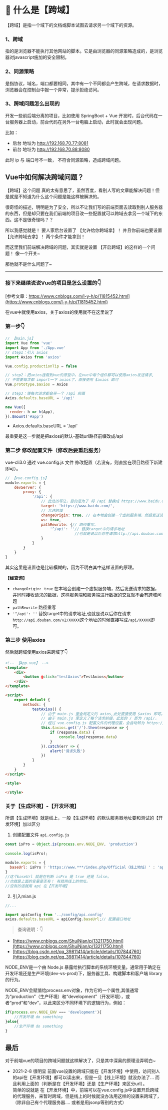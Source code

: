 # 🔵 什么是【跨域】

【跨域】是指一个域下的文档或脚本试图去请求另一个域下的资源。
  
### 1、跨域  
指的是浏览器不能执行其他网站的脚本。它是由浏览器的同源策略造成的，是浏览器对javascript施加的安全限制。

### 2、同源策略  
是指协议，域名，端口都要相同，其中有一个不同都会产生跨域，在请求数据时，浏览器会在控制台中报一个异常，提示拒绝访问。

### 3、跨域问题怎么出现的  
开发一些前后端分离的项目，比如使用 SpringBoot + Vue 开发时，后台代码在一台服务器上启动，前台代码在另外一台电脑上启动，此时就会出现问题。

比如：

 - 后台 地址为 http://192.168.70.77:8081  
 - 前台 地址为 http://192.168.70.88:8080  

此时 ip 与 端口号不一致， 不符合同源策略，造成跨域问题。

## Vue中如何解决跨域问题？

【跨域】这个问题 真的太有意思了，虽然百度，看别人写的文章能解决问题！但是就是不知道为什么这个问题是能这样被解决的。

很奇怪的描述，明明是为了安全，所以不让我们写的前端页面去读取到别人服务器的东西，但是却只要在我们前端的项目改一些配置就可以跨域去拿另一个域下的东西。这不是很奇怪吗？？

所以我感觉就是！ 要人家后台设置了 【允许给你跨域拿】！ 并且你前端也要设置 【允许跨域去拿】！ 两个条件才能拿到！

而这里我们前端解决跨域的问题，其实就是设置 【开启跨域】的这样的一个问题！ 像一个开关~

那他就不是什么问题了~

---
### 接下来继续说说Vue的项目是怎么设置的👇

[参考文章：https://www.cnblogs.com/l-y-h/p/11815452.html](https://www.cnblogs.com/l-y-h/p/11815452.html)

在vue中就使用axios，关于axios的使用就不在这里说了

### 第一步👇
```js
// 【main.js】
import Vue from 'vue'
import App from './App.vue'
// step1：引入 axios
import Axios from 'axios'

Vue.config.productionTip = false

// step2：把axios挂载到vue的原型中，在vue中每个组件都可以使用axios发送请求,
// 不需要每次都 import一下 axios了，直接使用 $axios 即可
Vue.prototype.$axios = Axios

// step3：使每次请求都会带一个 /api 前缀 
Axios.defaults.baseURL = '/api' 

new Vue({
  render: h => h(App),
}).$mount('#app')
```
- Axios.defaults.baseURL = '/api'   

最重要是这一步就是把axios的默认-基础url路径前缀改成/api

### 第二步 修改配置文件（修改后要重启服务）
vue-cli3.0 通过 vue.config.js 文件 修改配置（若没有，则直接在项目路径下新建即可）。
```js
// 【vue.config.js】
module.exports = {
    devServer: {
        proxy: {
            '/api': { 
                // 此处的写法，目的是为了 将 /api 替换成 https://www.baidu.com/
                target: 'https://www.baidu.com/',
                // 允许跨域
                changeOrigin: true, // 在本地会创建一个虚拟服务端，然后发送请求的数据，并同时接收请求的数据，这样服务端和服务端进行数据的交互就不会有跨域问题
                ws: true,
                pathRewrite: {// 路径重写，
                    '^/api': ''// 替换target中的请求地址
                               //也就是说以后你在请求http://api.douban.com/v2/XXXXX这个地址的时候直接写成/api/XXXXX即可。
                }
            }
        }
    }
}
```
其实这里是设置也是比较模糊的，因为不明白其中这样设置的原理。

**【经查询】**   
- `changeOrigin: true`  在本地会创建一个虚拟服务端，然后发送请求的数据，并同时接收请求的数据，这样服务端和服务端进行数据的交互就不会有跨域问题
- `pathRewrite`   路径重写 
- `'^/api': ''`   替换target中的请求地址,也就是说以后你在请求`http://api.douban.com/v2/XXXXX`这个地址的时候直接写成`/api/XXXXX`即可。

### 第三步 使用axios
然后就跨域使用axios来跨域了👇
```html
<!-- 【App.vue】 -->
<template>
    <div>
        <button @click="testAxios">TestAxios</button>
    </div>
</template>

<script>
    export default {
        methods: {
            testAxios() {
                // 由于 main.js 里全局定义的 axios,此处直接使用 $axios 即可。
                // 由于 main.js 里定义了每个请求前缀，此处的 / 即为 /api/， 
                // 经过 vue.config.js 配置文件的代理设置，会自动转为 https://www.baidu.com/，从而解决跨域问题
                this.$axios.get('/').then(response => {
                    if (response.data) {
                        console.log(response.data)
                    }
                }).catch(err => {
                    alert('请求失败')
                })
            }
        }
    }
</script>

<style>

</style>
```

### 关于【生成环境】-【开发环境】
所谓【生成环境】就是线上，一般【生成环境】的默认服务器地址要和测试的【开发环境】加以区分

1. 创建配置文件 `api.config.js`
```js
const isPro = Object.is(process.env.NODE_ENV, 'production')
 
console.log(isPro);
 
module.exports = {
  baseUrl: isPro ? 'https://www.***/index.php/Official（线上地址）' : 'api/'
}
//这个baseUrl 就是在判断 isPro 是 true 还是 false。
//也就是上面的变量是否有！ 有就用线上的地址。 
//没有的话就用 api 在【开发环境】
```

2. 引入mian.js
```js
//...

import apiConfig from '../config/api.config'
axios.defaults.baseURL = apiConfig.baseUrl;// 配置接口地址

```

>查询说明：👇

- [https://www.cnblogs.com/ShuiNian/p/13211750.html](https://www.cnblogs.com/ShuiNian/p/13211750.html)  
- [https://blog.csdn.net/qq_39811414/article/details/107844760](https://blog.csdn.net/qq_39811414/article/details/107844760) 


NODE_ENV是一个由 Node.js 暴露给执行脚本的系统环境变量。通常用于确定在开发环境还是生产环境(dev-vs-prod)下，服务器工具、构建脚本和客户端 library 的行为。

NODE_ENV会赋值给process.env对象，作为它的一个属性,其值通常为“production”（生产环境）和“development”（开发环境），或者“prod”和“dev”，以此来区分不同环境下的逻辑行为，例如：
```js
if(process.env.NODE_ENV === 'development'){ 
    //开发环境 do something
}else{
    //生产环境 do something
}
```

## 最后
对于前端vue的项目的跨域问题就这样解决了，只是其中深奥的原理没弄明白~

- 2021-2-8
很明显 前面vue设置的跨域只能在【开发环境】中使用，访问别人的api在【开发环境】都可以读出来，但是一旦【线上环境】就没办法了... 而且利用上面的（判断是在【开发环境】还是【生产环境】来区分url）。  
简单的说就是 在【开发环境】中，前端可以在vue.config.js中设置开启跨域的代理服务，来暂时跨域，但是线上的时候就没办法用这样的设置来跨域了，（除非自己有个代理服务器.... 或者是用jsonp等别的方式）